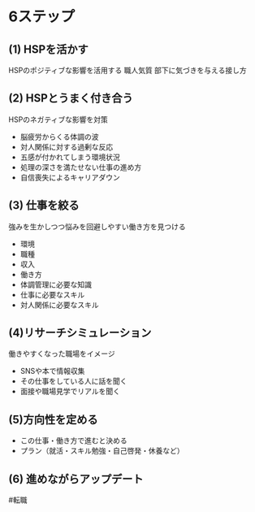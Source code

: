 
# 6ステップ
## (1) HSPを活かす

HSPのポジティブな影響を活用する
職人気質
部下に気づきを与える接し方

## (2) HSPとうまく付き合う

HSPのネガティブな影響を対策
- 脳疲労からくる体調の波
- 対人関係に対する過剰な反応
- 五感が付かれてしまう環境状況
- 処理の深さを満たせない仕事の進め方
- 自信喪失によるキャリアダウン

## (3) 仕事を絞る
強みを生かしつつ悩みを回避しやすい働き方を見つける
- 環境
- 職種
- 収入
- 働き方
- 体調管理に必要な知識
- 仕事に必要なスキル
- 対人関係に必要なスキル

## (4)リサーチシミュレーション
働きやすくなった職場をイメージ
- SNSや本で情報収集
- その仕事をしている人に話を聞く
- 面接や職場見学でリアルを聞く

## (5)方向性を定める

- この仕事・働き方で進むと決める
- プラン（就活・スキル勉強・自己啓発・休養など）

## (6) 進めながらアップデート

#転職 